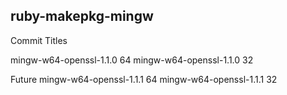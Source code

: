 ## ruby-makepkg-mingw

Commit Titles

mingw-w64-openssl-1.1.0 64
mingw-w64-openssl-1.1.0 32

Future
mingw-w64-openssl-1.1.1 64
mingw-w64-openssl-1.1.1 32
